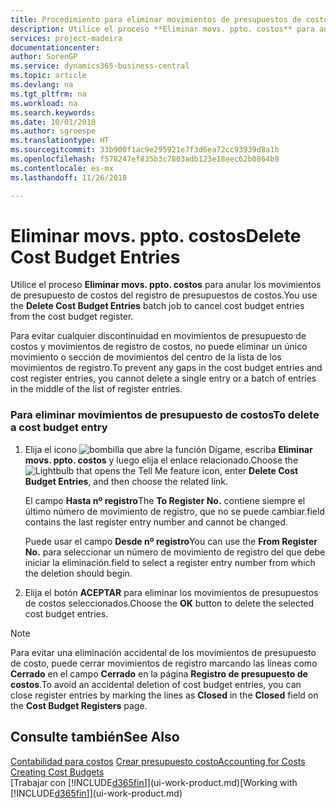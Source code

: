 ```yaml
---
title: Procedimiento para eliminar movimientos de presupuestos de costos | Documentos de Microsoft
description: Utilice el proceso **Eliminar movs. ppto. costos** para anular los movimientos de presupuesto de costos del registro de presupuestos de costos.
services: project-madeira
documentationcenter: 
author: SorenGP
ms.service: dynamics365-business-central
ms.topic: article
ms.devlang: na
ms.tgt_pltfrm: na
ms.workload: na
ms.search.keywords: 
ms.date: 10/01/2018
ms.author: sgroespe
ms.translationtype: HT
ms.sourcegitcommit: 33b900f1ac9e295921e7f3d6ea72cc93939d8a1b
ms.openlocfilehash: f578247ef835b3c7803adb123e18eec62b0864b9
ms.contentlocale: es-mx
ms.lasthandoff: 11/26/2018

---
```

# <a name="delete-cost-budget-entries"></a><span data-ttu-id="ec4a5-103">Eliminar movs. ppto. costos</span><span class="sxs-lookup"><span data-stu-id="ec4a5-103">Delete Cost Budget Entries</span></span>
<span data-ttu-id="ec4a5-104">Utilice el proceso **Eliminar movs. ppto. costos** para anular los movimientos de presupuesto de costos del registro de presupuestos de costos.</span><span class="sxs-lookup"><span data-stu-id="ec4a5-104">You use the **Delete Cost Budget Entries** batch job to cancel cost budget entries from the cost budget register.</span></span>  

<span data-ttu-id="ec4a5-105">Para evitar cualquier discontinuidad en movimientos de presupuesto de costos y movimientos de registro de costos, no puede eliminar un único movimiento o sección de movimientos del centro de la lista de los movimientos de registro.</span><span class="sxs-lookup"><span data-stu-id="ec4a5-105">To prevent any gaps in the cost budget entries and cost register entries, you cannot delete a single entry or a batch of entries in the middle of the list of register entries.</span></span>  

### <a name="to-delete-a-cost-budget-entry"></a><span data-ttu-id="ec4a5-106">Para eliminar movimientos de presupuesto de costos</span><span class="sxs-lookup"><span data-stu-id="ec4a5-106">To delete a cost budget entry</span></span>  

1.  <span data-ttu-id="ec4a5-107">Elija el icono ![bombilla que abre la función Dígame](media/ui-search/search_small.png "Dígame que desea hacer"), escriba **Eliminar movs. ppto. costos** y luego elija el enlace relacionado.</span><span class="sxs-lookup"><span data-stu-id="ec4a5-107">Choose the ![Lightbulb that opens the Tell Me feature](media/ui-search/search_small.png "Tell me what you want to do") icon, enter **Delete Cost Budget Entries**, and then choose the related link.</span></span>  

    <span data-ttu-id="ec4a5-108">El campo **Hasta nº registro**</span><span class="sxs-lookup"><span data-stu-id="ec4a5-108">The **To Register No.**</span></span> <span data-ttu-id="ec4a5-109">contiene siempre el último número de movimiento de registro, que no se puede cambiar.</span><span class="sxs-lookup"><span data-stu-id="ec4a5-109">field contains the last register entry number and cannot be changed.</span></span>  

    <span data-ttu-id="ec4a5-110">Puede usar el campo **Desde nº registro**</span><span class="sxs-lookup"><span data-stu-id="ec4a5-110">You can use the **From Register No.**</span></span> <span data-ttu-id="ec4a5-111">para seleccionar un número de movimiento de registro del que debe iniciar la eliminación.</span><span class="sxs-lookup"><span data-stu-id="ec4a5-111">field to select a register entry number from which the deletion should begin.</span></span>  
2.  <span data-ttu-id="ec4a5-112">Elija el botón **ACEPTAR** para eliminar los movimientos de presupuestos de costos seleccionados.</span><span class="sxs-lookup"><span data-stu-id="ec4a5-112">Choose the **OK** button to delete the selected cost budget entries.</span></span>  

> [!NOTE]  
>  <span data-ttu-id="ec4a5-113">Para evitar una eliminación accidental de los movimientos de presupuesto de costo, puede cerrar movimientos de registro marcando las líneas como **Cerrado** en el campo **Cerrado** en la página **Registro de presupuesto de costos**.</span><span class="sxs-lookup"><span data-stu-id="ec4a5-113">To avoid an accidental deletion of cost budget entries, you can close register entries by marking the lines as **Closed** in the **Closed** field on the **Cost Budget Registers** page.</span></span>  

## <a name="see-also"></a><span data-ttu-id="ec4a5-114">Consulte también</span><span class="sxs-lookup"><span data-stu-id="ec4a5-114">See Also</span></span>  
<span data-ttu-id="ec4a5-115">[Contabilidad para costos](finance-manage-cost-accounting.md)
[Crear presupuesto costo](finance-create-cost-budgets.md)</span><span class="sxs-lookup"><span data-stu-id="ec4a5-115">[Accounting for Costs](finance-manage-cost-accounting.md)
[Creating Cost Budgets](finance-create-cost-budgets.md)</span></span>  
<span data-ttu-id="ec4a5-116">[Trabajar con [!INCLUDE[d365fin](includes/d365fin_md.md)]](ui-work-product.md)</span><span class="sxs-lookup"><span data-stu-id="ec4a5-116">[Working with [!INCLUDE[d365fin](includes/d365fin_md.md)]](ui-work-product.md)</span></span>

